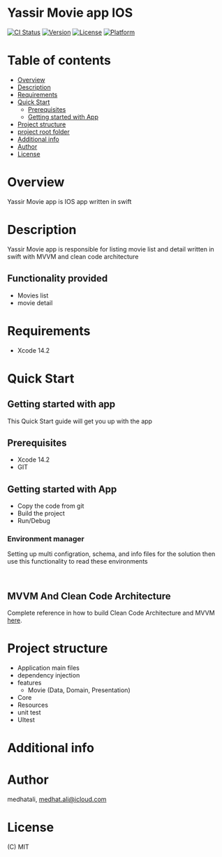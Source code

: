 # Yassir Movie app IOS

[![CI Status](https://img.shields.io/travis/medhatali/IBMCoreBankingFramework.svg?style=flat)](https://travis-ci.org/medhatali/IBMCoreBankingFramework)
[![Version](https://img.shields.io/cocoapods/v/IBMCoreBankingFramework.svg?style=flat)](1.0)
[![License](https://img.shields.io/cocoapods/l/IBMCoreBankingFramework.svg?style=flat)](MIT)
[![Platform](https://img.shields.io/cocoapods/p/IBMCoreBankingFramework.svg?style=flat)](IOS)

# Table of contents
- [Overview](#overview)
- [Description](#Description)
- [Requirements](#requirements)
- [Quick Start](#quick-start)
    - [Prerequisites](#Prerequisites)
    - [Getting started with App](#getting-start)
- [Project structure](#Project-structure)
- [project root folder](#project-root-folder)
- [Additional info](#info)
- [Author](#author)
- [License](#license)

# <a name="overview"></a> Overview
Yassir Movie app is IOS app written in swift

# <a name="Description"></a> Description
Yassir Movie app is responsible for listing movie list and detail written in swift with MVVM and clean code architecture 

## Functionality provided
- Movies list
- movie detail

# <a name="requirements"></a> Requirements


- Xcode 14.2


# <a name="quick-start"></a> Quick Start

## <a name="getting-start"></a> Getting started with app

This Quick Start guide will get you up with the app

## <a name="Prerequisites"></a> Prerequisites

- Xcode 14.2
- GIT

## <a name="getting-start"></a> Getting started with App

- Copy the code from git
- Build the project
- Run/Debug

### Environment manager

Setting up multi configration, schema, and info files for the solution then use this functionality to read these environments 

```ruby
       
```

## <a name="Client-server-communication"></a> MVVM And Clean Code Architecture

Complete reference in how to build Clean Code Architecture and MVVM [here](https://tech.olx.com/clean-architecture-and-mvvm-on-ios-c9d167d9f5b3).

# <a name="Project-structure"></a> Project structure
- Application main files
- dependency injection 
- features 
    - Movie (Data, Domain, Presentation)
- Core 
- Resources
- unit test
- UItest


# <a name="info"></a> Additional info

<!--Complete reference in how to config app for multiple configuration [here](https://medium.com/@aliakhtar_16369/managing-different-environments-using-xcode-build-schemes-and-configurations-af7c43f5be19). -->



# <a name="author"></a> Author

medhatali, medhat.ali@icloud.com

# <a name="license"></a> License

(C) MIT



